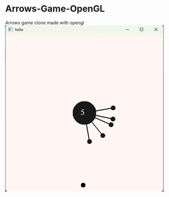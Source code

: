 # Arrows-Game-OpenGL
Arrows game clone made with opengl
![alt text](https://github.com/princeofguilty/Arrows-Game-OpenGL/blob/main/Screenshot%202022-06-28%20165246.png?raw=true)
